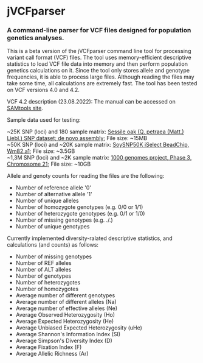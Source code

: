 # jVCFparser
### A command-line parser for VCF files designed for population genetics analyses.

This is a beta version of the jVCFparser command line tool for processing variant call format (VCF) files. The tool uses memory-efficient descriptive statistics to load VCF file data into memory and then perform population genetics calculations on it. Since the tool only stores allele and genotype frequencies, it is able to process large files. Although reading the files may take some time, all calculations are extremely fast. The tool has been tested on VCF versions 4.0 and 4.2.

VCF 4.2 description (23.08.2022): The manual can be accessed on [SAMtools site](https://samtools.github.io/hts-specs/VCFv4.2.pdf).

Sample data used for testing:

~25K SNP (loci) and 180 sample matrix: [Sessile oak (Q. petraea (Matt.) Liebl.) SNP dataset; de novo assembly](https://zenodo.org/record/3908963); File size: ~15MB<br>
~50K SNP (loci) and ~20K sample matrix: [SoySNP50K iSelect BeadChip, Wm82.a1](https://soybase.org/snps/); File size: ~3.5GB<br>
~1,3M SNP (loci) and ~2K sample matrix: [1000 genomes project, Phase 3, Chromosome 21](http://hgdownload.cse.ucsc.edu/gbdb/hg19/1000Genomes/phase3/); File size: ~10GB<br>

Allele and genoty counts for reading the files are the following:
- Number of reference allele '0'
- Number of alternative allele '1'
- Number of unique alleles
- Number of homozygote genotypes (e.g. 0/0 or 1/1)
- Number of heterozygote genotypes (e.g. 0/1 or 1/0)
- Number of missing genotypes (e.g. ./.)
- Number of unique genotypes

Currently implemented diversity-ralated descriptive statistics, and calculations (and counts) as follows:
- Number of missing genotypes
- Number of REF alleles
- Number of ALT alleles
- Number of genotypes
- Number of heterozygotes
- Number of homozygotes
- Average number of different genotypes
- Average number of different alleles (Na)
- Average number of effective alleles (Ne)
- Average Observed Heterozygosity (Ho)
- Average Expected Heterozygosity (He)
- Average Unbiased Expected Heterozygosity (uHe)
- Average Shannon's Information Index (SI)
- Average Simpson's Diversity Index (D)
- Average Fixation Index (F)
- Average Allelic Richness (Ar)

